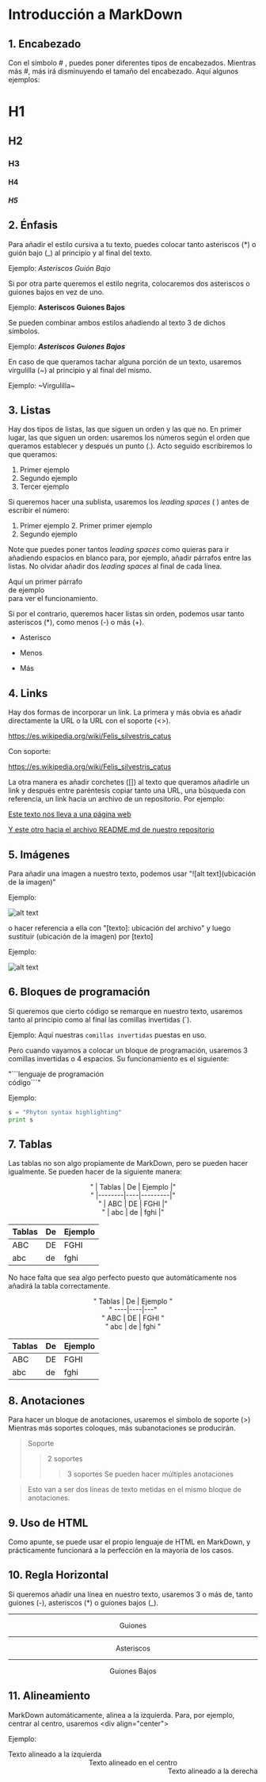 # Introducción a MarkDown

## 1. Encabezado

Con el símbolo # , puedes poner diferentes tipos de encabezados. Mientras más #,
más irá disminuyendo el tamaño del encabezado. Aquí algunos ejemplos:

# H1
## H2
### H3
#### H4
##### H5

## 2. Énfasis

Para añadir el estilo cursiva a tu texto, puedes colocar tanto asteriscos (*) o
guión bajo (_) al principio y al final del texto.

Ejemplo: *Asteriscos* _Guión Bajo_

Si por otra parte queremos el estilo negrita, colocaremos dos asteriscos o 
guiones bajos en vez de uno.

Ejemplo: **Asteriscos** __Guiones Bajos__

Se pueden combinar ambos estilos añadiendo al texto 3 de dichos símbolos.

Ejemplo: ***Asteriscos*** ___Guiones Bajos___

En caso de que queramos tachar alguna porción de un texto, usaremos
virgulilla (~) al principio y al final del mismo.

Ejemplo: ~Virgulilla~  

## 3. Listas

Hay dos tipos de listas, las que siguen un orden y las que no. En primer lugar,
las que siguen un orden: usaremos los números según el orden que queramos
establecer y después un punto (.). Acto seguido escribiremos lo que queramos:

1. Primer ejemplo
2. Segundo ejemplo
3. Tercer ejemplo

Si queremos hacer una sublista, usaremos los *leading spaces* (  ) antes de escribir
el número:

1. Primer ejemplo
   2. Primer primer ejemplo  
3. Segundo ejemplo

Note que puedes poner tantos *leading spaces* como quieras para ir añadiendo 
espacios en blanco para, por ejemplo, añadir párrafos entre las listas.
No olvidar añadir dos *leading spaces* al final de cada línea.

  Aquí un primer párrafo  
  de ejemplo  
  para ver el funcionamiento.  

Si por el contrario, queremos hacer listas sin orden, podemos usar tanto
asteriscos (*), como menos (-) o más (+).

* Asterisco

- Menos

+ Más

## 4. Links

Hay dos formas de incorporar un link. La primera y más obvia es añadir 
directamente la URL o la URL con el soporte (<>).

https://es.wikipedia.org/wiki/Felis_silvestris_catus

Con soporte:

<https://es.wikipedia.org/wiki/Felis_silvestris_catus>

La otra manera es añadir corchetes ([]) al texto que queramos añadirle un link
y después entre paréntesis copiar tanto una URL, una búsqueda con referencia,
un link hacia un archivo de un repositorio. Por ejemplo:

[Este texto nos lleva a una página web](https://es.wikipedia.org/wiki/Felis_silvestris_catus)

[Y este otro hacia el archivo README.md de nuestro repositorio](./README.md)

## 5. Imágenes

Para añadir una imagen a nuestro texto, podemos usar
"![alt text](ubicación de la imagen)"

Ejemplo:

![alt text](https://github.com/ManuelLoraRoman/Prueba/blob/master/Yo.png)  

o hacer referencia a ella con "[texto]: ubicación del archivo" y luego
sustituir (ubicación de la imagen) por [texto]

Ejemplo:

[logo]: https://github.com/ManuelLoraRoman/Prueba/blob/master/Yo.png

![alt text][logo]


## 6. Bloques de programación


Si queremos que cierto código se remarque en nuestro texto, usaremos tanto al
principio como al final las comillas invertidas (`).

Ejemplo: Aquí nuestras `comillas invertidas` puestas en uso.


Pero cuando vayamos a colocar un bloque de programación, usaremos 3 comillas
invertidas o 4 espacios. Su funcionamiento es el siguiente: 


   "\`\`\`lenguaje de programación  
   código\`\`\`"  


Ejemplo: 

```python
s = "Phyton syntax highlighting"
print s
```

## 7. Tablas

Las tablas no son algo propiamente de MarkDown, pero se pueden hacer igualmente.
Se pueden hacer de la siguiente manera:

<div align="center">

   " | Tablas | De | Ejemplo |"  
   " |--------|----|---------|"  
   " |  ABC   | DE |  FGHI   |"  
   " |  abc   | de |  fghi   |"  

</div>

<div align="center">

| Tablas | De | Ejemplo |
|--------|----|---------|
|  ABC   | DE |  FGHI   |
|  abc   | de |  fghi   |

</div>

No hace falta que sea algo perfecto puesto que automáticamente nos añadirá la
tabla correctamente.

<div align="center">

   "  Tablas | De | Ejemplo "  
   " ----|----|---"  
   "   ABC   | DE |  FGHI   "  
   "   abc   | de |  fghi   "  

</div>

<div align="center">

Tablas | De | Ejemplo
----|----|---
ABC   | DE |  FGHI
abc   | de |  fghi

</div>

## 8. Anotaciones

Para hacer un bloque de anotaciones, usaremos el símbolo de soporte (>)
Mientras más soportes coloques, más subanotaciones se producirán.

> Soporte
>> 2 soportes
>>> 3 soportes
Se pueden hacer múltiples anotaciones

> Esto van a ser dos líneas de texto
> metidas en el mismo bloque de anotaciones.

## 9. Uso de HTML

Como apunte, se puede usar el propio lenguaje de HTML en MarkDown, y prácticamente
funcionará a la perfección en la mayoría de los casos.

## 10. Regla Horizontal

Si queremos añadir una línea en nuestro texto, usaremos 3 o más de, tanto guiones (-),
asteriscos (*) o guiones bajos (_).


-----------------

<div align="center"> Guiones </div>


*****************


<div align="center"> Asteriscos </div>

_________________


<div align="center"> Guiones Bajos </div>

## 11. Alineamiento

MarkDown automáticamente, alinea a la izquierda. Para, por ejemplo, centrar al centro,
usaremos \<div align="center"\>

Ejemplo:

<div align="left"> Texto alineado a la izquierda </div>

<div align="center"> Texto alineado en el centro </div>

<div align="right"> Texto alineado a la derecha </div>

